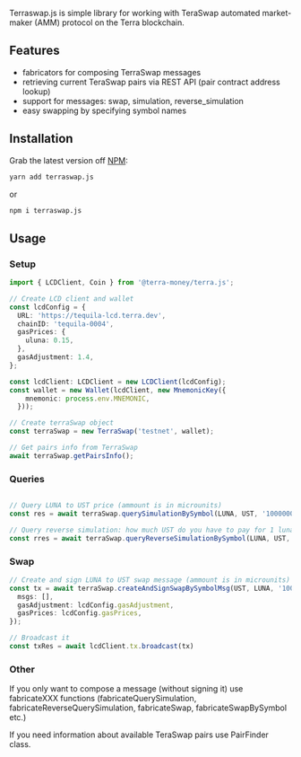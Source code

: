 Terraswap.js is simple library for working with TeraSwap automated market-maker (AMM) protocol on the Terra blockchain.

## Features

- fabricators for composing TerraSwap messages
- retrieving current TeraSwap pairs via REST API (pair contract address lookup)
- support for messages: swap, simulation, reverse_simulation
- easy swapping by specifying symbol names


## Installation

Grab the latest version off [NPM](https://www.npmjs.com/package/terraswap.js):

```sh
yarn add terraswap.js
```
or 
```sh
npm i terraswap.js
```


## Usage

### Setup 


```ts
import { LCDClient, Coin } from '@terra-money/terra.js';

// Create LCD client and wallet 
const lcdConfig = {
  URL: 'https://tequila-lcd.terra.dev',
  chainID: 'tequila-0004',
  gasPrices: {
    uluna: 0.15,
  },
  gasAdjustment: 1.4,
};

const lcdClient: LCDClient = new LCDClient(lcdConfig);
const wallet = new Wallet(lcdClient, new MnemonicKey({
    mnemonic: process.env.MNEMONIC,
  }));

// Create terraSwap object
const terraSwap = new TerraSwap('testnet', wallet);

// Get pairs info from TerraSwap 
await terraSwap.getPairsInfo();

```

### Queries


```ts

// Query LUNA to UST price (ammount is in microunits)
const res = await terraSwap.querySimulationBySymbol(LUNA, UST, '1000000');

// Query reverse simulation: how much UST do you have to pay for 1 luna ?
const rres = await terraSwap.queryReverseSimulationBySymbol(LUNA, UST, '1000000');


```

### Swap

```ts
// Create and sign LUNA to UST swap message (ammount is in microunits)
const tx = await terraSwap.createAndSignSwapBySymbolMsg(UST, LUNA, '1000000', {
  msgs: [],
  gasAdjustment: lcdConfig.gasAdjustment,
  gasPrices: lcdConfig.gasPrices,
});

// Broadcast it
const txRes = await lcdClient.tx.broadcast(tx)

```

### Other

If you only want to compose a message (without signing it) use fabricateXXX functions
(fabricateQuerySimulation, fabricateReverseQuerySimulation, fabricateSwap, fabricateSwapBySymbol etc.)

If you need information about available TeraSwap pairs use PairFinder class.

